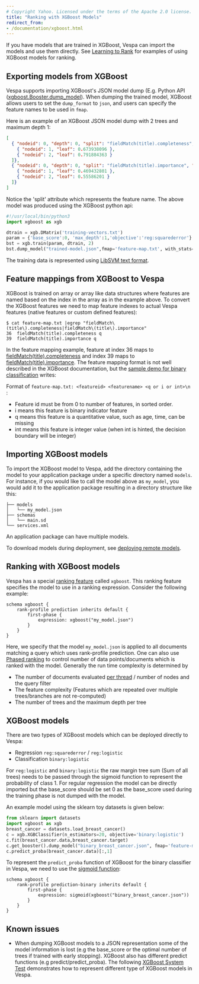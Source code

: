 ```yaml
---
# Copyright Yahoo. Licensed under the terms of the Apache 2.0 license. See LICENSE in the project root.
title: "Ranking with XGBoost Models"
redirect_from:
- /documentation/xgboost.html
---
```


If you have models that are trained in XGBoost, Vespa can import the models
and use them directly. See [Learning to Rank](learning-to-rank.html) for examples of using XGBoost models for ranking.


## Exporting models from XGBoost

Vespa supports importing XGBoost's JSON model dump (E.g. Python API
([xgboost.Booster.dump_model](https://xgboost.readthedocs.io/en/latest/python/python_api.html#xgboost.Booster.dump_model)).
When dumping  the trained model, XGBoost allows users to set the `dump_format` to `json`,
and users can specify the feature names to be used in `fmap`. 

Here is an example of an XGBoost JSON model dump with 2 trees and maximum depth 1:

```json
[
  { "nodeid": 0, "depth": 0, "split": "fieldMatch(title).completeness", "split_condition": 0.772132337, "yes": 1, "no": 2, "missing": 1, "children": [
    { "nodeid": 1, "leaf": 0.673938096 },
    { "nodeid": 2, "leaf": 0.791884363 }
  ]},
  { "nodeid": 0, "depth": 0, "split": "fieldMatch(title).importance", "split_condition": 0.606320798, "yes": 1, "no": 2, "missing": 1, "children": [
    { "nodeid": 1, "leaf": 0.469432801 },
    { "nodeid": 2, "leaf": 0.55586201 }
  ]}
]
```
Notice the 'split' attribute which represents the feature name. The above model was produced using the XGBoost python api:

```python
#!/usr/local/bin/python3
import xgboost as xgb

dtrain = xgb.DMatrix('training-vectors.txt')
param = {'base_score':0, 'max_depth':1,'objective':'reg:squarederror'}
bst = xgb.train(param, dtrain, 2)
bst.dump_model("trained-model.json",fmap='feature-map.txt', with_stats=False, dump_format='json')
```
The training data is represented using [LibSVM text format](https://xgboost.readthedocs.io/en/latest/tutorials/input_format.html).


## Feature mappings from XGBoost to Vespa
XGBoost is trained on array or array like data structures
where features are named based on the index in the array  as in the example above.
To convert the XGBoost features we need to map feature indexes to actual Vespa features
(native features or custom defined features):
 
```shell
$ cat feature-map.txt |egrep "fieldMatch\(title\).completeness|fieldMatch\(title\).importance"
36  fieldMatch(title).completeness q
39  fieldMatch(title).importance q
```
In the feature mapping example, feature at index 36 maps to
[fieldMatch(title).completeness](reference/rank-features.html#fieldMatch(name).completeness)
and index 39 maps to [fieldMatch(title).importance](reference/rank-features.html#fieldMatch(name).importance).
The feature mapping format is not well described in the XGBoost documentation,
but the [sample demo for binary classification](https://github.com/dmlc/xgboost/tree/master/demo/CLI/binary_classification) writes:

Format of ```feature-map.txt: <featureid> <featurename> <q or i or int>\n ```:
  - Feature id must be from 0 to number of features, in sorted order.
  - i means this feature is binary indicator feature
  - q means this feature is a quantitative value, such as age, time, can be missing
  - int means this feature is integer value (when int is hinted, the decision boundary will be integer)


## Importing XGBoost models

To import the XGBoost model to Vespa, add the directory containing the
model to your application package under a specific directory named `models`.
For instance, if you would like to call the model above as `my_model`,
you would add it to the application package resulting in a directory structure like this:

```text
├── models
│   └── my_model.json
├── schemas
│   └── main.sd
└── services.xml
```

An application package can have multiple models.

To download models during deployment,
see [deploying remote models](cloudconfig/application-packages.html#deploying-remote-models).


## Ranking with XGBoost models

Vespa has a special [ranking feature](reference/rank-features.html) called `xgboost`.
This ranking feature specifies the model to use in a ranking expression.
Consider the following example:

```text
schema xgboost {
    rank-profile prediction inherits default {
        first-phase {
            expression: xgboost("my_model.json")
        }
    }
}
```

Here, we specify that the model `my_model.json` is applied to all documents matching a query which uses rank-profile prediction.
One can also use [Phased ranking](phased-ranking.html) to control number of data points/documents which is ranked with the model.
Generally the run time complexity is determined by 
* The number of documents evaluated [per thread](performance/sizing-search.html) / number of nodes and the query filter
* The feature complexity (Features which are repeated over multiple trees/branches are not re-computed) 
* The number of trees and the maximum depth per tree


## XGBoost models 
There are two types of XGBoost models which can be deployed directly to Vespa: 

* Regression ```reg:squarederror``` / ```reg:logistic```
* Classification ```binary:logistic```

For `reg:logistic` and `binary:logistic` the raw margin tree sum (Sum of all trees)
needs to be passed through the sigmoid function to represent the probability of class 1.
For regular regression the model can be directly imported
but the base_score should be set 0 as the base_score used during the training phase is not dumped with the model. 

An example model using the sklearn toy datasets is given below:

```python
from sklearn import datasets
import xgboost as xgb
breast_cancer = datasets.load_breast_cancer()
c = xgb.XGBClassifier(n_estimators=20, objective='binary:logistic')
c.fit(breast_cancer.data,breast_cancer.target) 
c.get_booster().dump_model("binary_breast_cancer.json", fmap='feature-map.txt', dump_format='json')
c.predict_proba(breast_cancer.data)[:,1]
```

To represent the ```predict_proba``` function of XGBoost for the binary classifier in Vespa,
we need to use the [sigmoid function](reference/ranking-expressions.html):

```text
schema xgboost {
    rank-profile prediction-binary inherits default {
        first-phase {
            expression: sigmoid(xgboost("binary_breast_cancer.json"))
        }
    }
}
```


## Known issues 
* When dumping XGBoost models to a JSON representation some of the model information is lost
  (e.g the base_score or the optimal number of trees if trained with early stopping).
  XGBoost also has different predict functions (e.g predict/predict_proba).
  The following [XGBoost System Test](https://github.com/vespa-engine/system-test/tree/master/tests/search/xgboost)
  demonstrates how to represent different type of XGBoost models in Vespa. 
